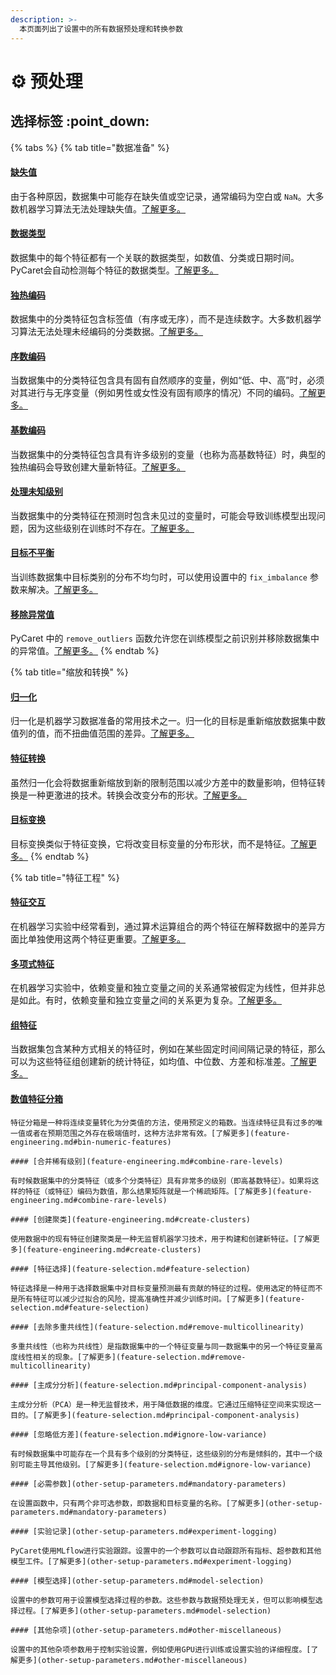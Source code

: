 ```yaml
---
description: >-
  本页面列出了设置中的所有数据预处理和转换参数
---
```


# ⚙ 预处理

## 选择标签 :point\_down:

{% tabs %}
{% tab title="数据准备" %}
#### [缺失值](data-preparation.md#missing-values)

由于各种原因，数据集中可能存在缺失值或空记录，通常编码为空白或 `NaN`。大多数机器学习算法无法处理缺失值。[了解更多。](data-preparation.md#missing-values)



#### [数据类型](data-preparation.md#data-types)

数据集中的每个特征都有一个关联的数据类型，如数值、分类或日期时间。PyCaret会自动检测每个特征的数据类型。[了解更多。](data-preparation.md#data-types)



#### [独热编码](data-preparation.md#one-hot-encoding)

数据集中的分类特征包含标签值（有序或无序），而不是连续数字。大多数机器学习算法无法处理未经编码的分类数据。[了解更多。](data-preparation.md#one-hot-encoding)



#### [序数编码](data-preparation.md#ordinal-encoding)

当数据集中的分类特征包含具有固有自然顺序的变量，例如“低、中、高”时，必须对其进行与无序变量（例如男性或女性没有固有顺序的情况）不同的编码。[了解更多。](data-preparation.md#ordinal-encoding)



#### [基数编码](data-preparation.md#cardinal-encoding)

当数据集中的分类特征包含具有许多级别的变量（也称为高基数特征）时，典型的独热编码会导致创建大量新特征。[了解更多。](data-preparation.md#cardinal-encoding)



#### [处理未知级别](data-preparation.md#handle-unknown-levels)

当数据集中的分类特征在预测时包含未见过的变量时，可能会导致训练模型出现问题，因为这些级别在训练时不存在。[了解更多。](data-preparation.md#handle-unknown-levels)



#### [目标不平衡](data-preparation.md#target-imbalance)

当训练数据集中目标类别的分布不均匀时，可以使用设置中的 `fix_imbalance` 参数来解决。[了解更多。](data-preparation.md#target-imbalance)



#### [移除异常值](data-preparation.md#remove-outliers)

PyCaret 中的 `remove_outliers` 函数允许您在训练模型之前识别并移除数据集中的异常值。[了解更多。](data-preparation.md#remove-outliers)
{% endtab %}

{% tab title="缩放和转换" %}
#### [归一化](scale-and-transform.md#normalize)

归一化是机器学习数据准备的常用技术之一。归一化的目标是重新缩放数据集中数值列的值，而不扭曲值范围的差异。[了解更多。](scale-and-transform.md#normalize)



#### [特征转换](scale-and-transform.md#feature-transform)

虽然归一化会将数据重新缩放到新的限制范围以减少方差中的数量影响，但特征转换是一种更激进的技术。转换会改变分布的形状。[了解更多。](scale-and-transform.md#feature-transform)



#### [目标变换](scale-and-transform.md#target-transform)

目标变换类似于特征变换，它将改变目标变量的分布形状，而不是特征。[了解更多。](scale-and-transform.md#target-transform)
{% endtab %}

{% tab title="特征工程" %}
#### [特征交互](feature-engineering.md#feature-interaction)

在机器学习实验中经常看到，通过算术运算组合的两个特征在解释数据中的差异方面比单独使用这两个特征更重要。[了解更多。](feature-engineering.md#feature-interaction)



#### [多项式特征](feature-engineering.md#polynomial-features)

在机器学习实验中，依赖变量和独立变量之间的关系通常被假定为线性，但并非总是如此。有时，依赖变量和独立变量之间的关系更为复杂。[了解更多。](feature-engineering.md#polynomial-features)



#### [组特征](feature-engineering.md#group-features)

当数据集包含某种方式相关的特征时，例如在某些固定时间间隔记录的特征，那么可以为这些特征组创建新的统计特征，如均值、中位数、方差和标准差。[了解更多。](feature-engineering.md#group-features)



#### [数值特征分箱](feature-engineering.md#bin-numeric-features)
```
特征分箱是一种将连续变量转化为分类值的方法，使用预定义的箱数。当连续特征具有过多的唯一值或者在预期范围之外存在极端值时，这种方法非常有效。[了解更多](feature-engineering.md#bin-numeric-features)

#### [合并稀有级别](feature-engineering.md#combine-rare-levels)

有时候数据集中的分类特征（或多个分类特征）具有非常多的级别（即高基数特征）。如果将这样的特征（或特征）编码为数值，那么结果矩阵就是一个稀疏矩阵。[了解更多](feature-engineering.md#combine-rare-levels)

#### [创建聚类](feature-engineering.md#create-clusters)

使用数据中的现有特征创建聚类是一种无监督机器学习技术，用于构建和创建新特征。[了解更多](feature-engineering.md#create-clusters)

#### [特征选择](feature-selection.md#feature-selection)

特征选择是一种用于选择数据集中对目标变量预测最有贡献的特征的过程。使用选定的特征而不是所有特征可以减少过拟合的风险，提高准确性并减少训练时间。[了解更多](feature-selection.md#feature-selection)

#### [去除多重共线性](feature-selection.md#remove-multicollinearity)

多重共线性（也称为共线性）是指数据集中的一个特征变量与同一数据集中的另一个特征变量高度线性相关的现象。[了解更多](feature-selection.md#remove-multicollinearity)

#### [主成分分析](feature-selection.md#principal-component-analysis)

主成分分析（PCA）是一种无监督技术，用于降低数据的维度。它通过压缩特征空间来实现这一目的。[了解更多](feature-selection.md#principal-component-analysis)

#### [忽略低方差](feature-selection.md#ignore-low-variance)

有时候数据集中可能存在一个具有多个级别的分类特征，这些级别的分布是倾斜的，其中一个级别可能主导其他级别。[了解更多](feature-selection.md#ignore-low-variance)

#### [必需参数](other-setup-parameters.md#mandatory-parameters)

在设置函数中，只有两个非可选参数，即数据和目标变量的名称。[了解更多](other-setup-parameters.md#mandatory-parameters)

#### [实验记录](other-setup-parameters.md#experiment-logging)

PyCaret使用MLflow进行实验跟踪。设置中的一个参数可以自动跟踪所有指标、超参数和其他模型工件。[了解更多](other-setup-parameters.md#experiment-logging)

#### [模型选择](other-setup-parameters.md#model-selection)

设置中的参数可用于设置模型选择过程的参数。这些参数与数据预处理无关，但可以影响模型选择过程。[了解更多](other-setup-parameters.md#model-selection)

#### [其他杂项](other-setup-parameters.md#other-miscellaneous)

设置中的其他杂项参数用于控制实验设置，例如使用GPU进行训练或设置实验的详细程度。[了解更多](other-setup-parameters.md#other-miscellaneous)